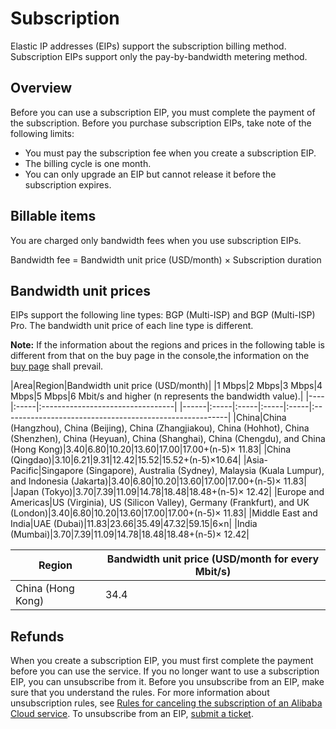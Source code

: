 # Subscription

Elastic IP addresses \(EIPs\) support the subscription billing method. Subscription EIPs support only the pay-by-bandwidth metering method.

## Overview

Before you can use a subscription EIP, you must complete the payment of the subscription. Before you purchase subscription EIPs, take note of the following limits:

-   You must pay the subscription fee when you create a subscription EIP.
-   The billing cycle is one month.
-   You can only upgrade an EIP but cannot release it before the subscription expires.

## Billable items

You are charged only bandwidth fees when you use subscription EIPs.

Bandwidth fee = Bandwidth unit price \(USD/month\) × Subscription duration

## Bandwidth unit prices

EIPs support the following line types: BGP \(Multi-ISP\) and BGP \(Multi-ISP\) Pro. The bandwidth unit price of each line type is different.

**Note:** If the information about the regions and prices in the following table is different from that on the buy page in the console,the information on the [buy page](https://common-buy-intl.aliyun.com/?commodityCode=eip_pre_intl#/buy) shall prevail.

|Area|Region|Bandwidth unit price \(USD/month\)|
|1 Mbps|2 Mbps|3 Mbps|4 Mbps|5 Mbps|6 Mbit/s and higher \(n represents the bandwidth value\).|
|----|:-----|:---------------------------------|
|------|:-----|:-----|:-----|:-----|:--------------------------------------------------------|
|China|China \(Hangzhou\), China \(Beijing\), China \(Zhangjiakou\), China \(Hohhot\), China \(Shenzhen\), China \(Heyuan\), China \(Shanghai\), China \(Chengdu\), and China \(Hong Kong\)|3.40|6.80|10.20|13.60|17.00|17.00+\(n-5\)× 11.83|
|China \(Qingdao\)|3.10|6.21|9.31|12.42|15.52|15.52+\(n-5\)×10.64|
|Asia-Pacific|Singapore \(Singapore\), Australia \(Sydney\), Malaysia \(Kuala Lumpur\), and Indonesia \(Jakarta\)|3.40|6.80|10.20|13.60|17.00|17.00+\(n-5\)× 11.83|
|Japan \(Tokyo\)|3.70|7.39|11.09|14.78|18.48|18.48+\(n-5\)× 12.42|
|Europe and Americas|US \(Virginia\), US \(Silicon Valley\), Germany \(Frankfurt\), and UK \(London\)|3.40|6.80|10.20|13.60|17.00|17.00+\(n-5\)× 11.83|
|Middle East and India|UAE \(Dubai\)|11.83|23.66|35.49|47.32|59.15|6×n|
|India \(Mumbai\)|3.70|7.39|11.09|14.78|18.48|18.48+\(n-5\)× 12.42|

|Region|Bandwidth unit price \(USD/month for every Mbit/s\)|
|------|---------------------------------------------------|
|China \(Hong Kong\)|34.4|

## Refunds

When you create a subscription EIP, you must first complete the payment before you can use the service. If you no longer want to use a subscription EIP, you can unsubscribe from it. Before you unsubscribe from an EIP, make sure that you understand the rules. For more information about unsubscription rules, see [Rules for canceling the subscription of an Alibaba Cloud service](https://www.alibabacloud.com/help/zh/doc-detail/102721.htm). To unsubscribe from an EIP, [submit a ticket](https://workorder-intl.console.aliyun.com/#/ticket/createIndex).

